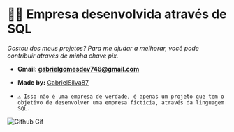 # 👨‍💻 Empresa desenvolvida através de SQL
   
   
  *Gostou dos meus projetos? Para me ajudar a melhorar, você pode contribuir através de minha chave pix.*
   


- **Gmail: gabrielgomesdev746@gmail.com**

- **Made by:** [GabrielSilva87](https://github.com/GabrielSilva87)

- ```⚠️ Isso não é uma empresa de verdade, é apenas um projeto que tem o objetivo de desenvolver uma empresa fictícia, através da linguagem SQL.```

![Github Gif](https://user-images.githubusercontent.com/74038190/212257468-1e9a91f1-b626-4baa-b15d-5c385dfa7ed2.gif)
